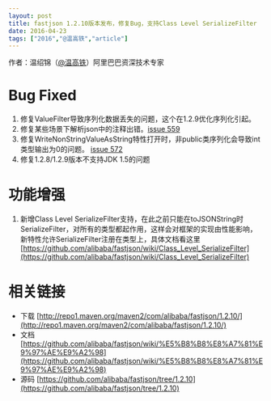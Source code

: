 ```yaml
---
layout: post
title: fastjson 1.2.10版本发布，修复Bug，支持Class Level SerializeFilter
date: 2016-04-23
tags: ["2016","@温高铁","article"]
---
```


作者：温绍锦（[@温高铁](http://weibo.com/wengaotie)）阿里巴巴资深技术专家

# Bug Fixed

1.  修复ValueFilter导致序列化数据丢失的问题，这个在1.2.9优化序列化引起。
2.  修复某些场景下解析json中的注释出错。[issue 559](https://github.com/alibaba/fastjson/issues/559)
3.  修复WriteNonStringValueAsString特性打开时，非public类序列化会导致int类型输出为0的问题。 [issue 572](https://github.com/alibaba/fastjson/issues/572)
4.  修复1.2.8/1.2.9版本不支持JDK 1.5的问题

# 功能增强

1.  新增Class Level SerializeFilter支持，在此之前只能在toJSONString时SerializeFilter，对所有的类型都起作用，这样会对框架的实现由性能影响，新特性允许SerializeFilter注册在类型上，具体文档看这里[https://github.com/alibaba/fastjson/wiki/Class_Level_SerializeFilter](https://github.com/alibaba/fastjson/wiki/Class_Level_SerializeFilter)

# 相关链接

*   下载 [http://repo1.maven.org/maven2/com/alibaba/fastjson/1.2.10/](http://repo1.maven.org/maven2/com/alibaba/fastjson/1.2.10/)
*   文档 [https://github.com/alibaba/fastjson/wiki/%E5%B8%B8%E8%A7%81%E9%97%AE%E9%A2%98](https://github.com/alibaba/fastjson/wiki/%E5%B8%B8%E8%A7%81%E9%97%AE%E9%A2%98)
*   源码 [https://github.com/alibaba/fastjson/tree/1.2.10](https://github.com/alibaba/fastjson/tree/1.2.10)